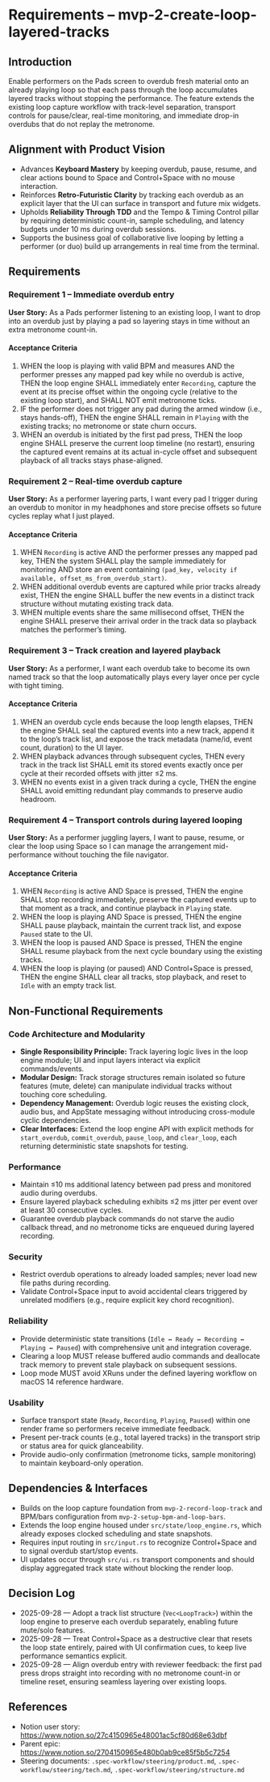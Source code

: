 # Requirements – mvp-2-create-loop-layered-tracks

## Introduction

Enable performers on the Pads screen to overdub fresh material onto an already playing loop so that each pass through the loop accumulates layered tracks without stopping the performance. The feature extends the existing loop capture workflow with track-level separation, transport controls for pause/clear, real-time monitoring, and immediate drop-in overdubs that do not replay the metronome.

## Alignment with Product Vision

- Advances **Keyboard Mastery** by keeping overdub, pause, resume, and clear actions bound to Space and Control+Space with no mouse interaction.
- Reinforces **Retro-Futuristic Clarity** by tracking each overdub as an explicit layer that the UI can surface in transport and future mix widgets.
- Upholds **Reliability Through TDD** and the Tempo & Timing Control pillar by requiring deterministic count-in, sample scheduling, and latency budgets under 10 ms during overdub sessions.
- Supports the business goal of collaborative live looping by letting a performer (or duo) build up arrangements in real time from the terminal.

## Requirements

### Requirement 1 – Immediate overdub entry

**User Story:** As a Pads performer listening to an existing loop, I want to drop into an overdub just by playing a pad so layering stays in time without an extra metronome count-in.

#### Acceptance Criteria

1. WHEN the loop is playing with valid BPM and measures AND the performer presses any mapped pad key while no overdub is active, THEN the loop engine SHALL immediately enter `Recording`, capture the event at its precise offset within the ongoing cycle (relative to the existing loop start), and SHALL NOT emit metronome ticks.
2. IF the performer does not trigger any pad during the armed window (i.e., stays hands-off), THEN the engine SHALL remain in `Playing` with the existing tracks; no metronome or state churn occurs.
3. WHEN an overdub is initiated by the first pad press, THEN the loop engine SHALL preserve the current loop timeline (no restart), ensuring the captured event remains at its actual in-cycle offset and subsequent playback of all tracks stays phase-aligned.

### Requirement 2 – Real-time overdub capture

**User Story:** As a performer layering parts, I want every pad I trigger during an overdub to monitor in my headphones and store precise offsets so future cycles replay what I just played.

#### Acceptance Criteria

1. WHEN `Recording` is active AND the performer presses any mapped pad key, THEN the system SHALL play the sample immediately for monitoring AND store an event containing `(pad_key, velocity if available, offset_ms_from_overdub_start)`.
2. WHEN additional overdub events are captured while prior tracks already exist, THEN the engine SHALL buffer the new events in a distinct track structure without mutating existing track data.
3. WHEN multiple events share the same millisecond offset, THEN the engine SHALL preserve their arrival order in the track data so playback matches the performer’s timing.

### Requirement 3 – Track creation and layered playback

**User Story:** As a performer, I want each overdub take to become its own named track so that the loop automatically plays every layer once per cycle with tight timing.

#### Acceptance Criteria

1. WHEN an overdub cycle ends because the loop length elapses, THEN the engine SHALL seal the captured events into a new track, append it to the loop’s track list, and expose the track metadata (name/id, event count, duration) to the UI layer.
2. WHEN playback advances through subsequent cycles, THEN every track in the track list SHALL emit its stored events exactly once per cycle at their recorded offsets with jitter ≤2 ms.
3. WHEN no events exist in a given track during a cycle, THEN the engine SHALL avoid emitting redundant play commands to preserve audio headroom.

### Requirement 4 – Transport controls during layered looping

**User Story:** As a performer juggling layers, I want to pause, resume, or clear the loop using Space so I can manage the arrangement mid-performance without touching the file navigator.

#### Acceptance Criteria

1. WHEN `Recording` is active AND Space is pressed, THEN the engine SHALL stop recording immediately, preserve the captured events up to that moment as a track, and continue playback in `Playing` state.
2. WHEN the loop is playing AND Space is pressed, THEN the engine SHALL pause playback, maintain the current track list, and expose `Paused` state to the UI.
3. WHEN the loop is paused AND Space is pressed, THEN the engine SHALL resume playback from the next cycle boundary using the existing tracks.
4. WHEN the loop is playing (or paused) AND Control+Space is pressed, THEN the engine SHALL clear all tracks, stop playback, and reset to `Idle` with an empty track list.

## Non-Functional Requirements

### Code Architecture and Modularity
- **Single Responsibility Principle:** Track layering logic lives in the loop engine module; UI and input layers interact via explicit commands/events.
- **Modular Design:** Track storage structures remain isolated so future features (mute, delete) can manipulate individual tracks without touching core scheduling.
- **Dependency Management:** Overdub logic reuses the existing clock, audio bus, and AppState messaging without introducing cross-module cyclic dependencies.
- **Clear Interfaces:** Extend the loop engine API with explicit methods for `start_overdub`, `commit_overdub`, `pause_loop`, and `clear_loop`, each returning deterministic state snapshots for testing.

### Performance
- Maintain ≤10 ms additional latency between pad press and monitored audio during overdubs.
- Ensure layered playback scheduling exhibits ≤2 ms jitter per event over at least 30 consecutive cycles.
- Guarantee overdub playback commands do not starve the audio callback thread, and no metronome ticks are enqueued during layered recording.

### Security
- Restrict overdub operations to already loaded samples; never load new file paths during recording.
- Validate Control+Space input to avoid accidental clears triggered by unrelated modifiers (e.g., require explicit key chord recognition).

### Reliability
- Provide deterministic state transitions (`Idle ↔ Ready ↔ Recording ↔ Playing ↔ Paused`) with comprehensive unit and integration coverage.
- Clearing a loop MUST release buffered audio commands and deallocate track memory to prevent stale playback on subsequent sessions.
- Loop mode MUST avoid XRuns under the defined layering workflow on macOS 14 reference hardware.

### Usability
- Surface transport state (`Ready`, `Recording`, `Playing`, `Paused`) within one render frame so performers receive immediate feedback.
- Present per-track counts (e.g., total layered tracks) in the transport strip or status area for quick glanceability.
- Provide audio-only confirmation (metronome ticks, sample monitoring) to maintain keyboard-only operation.

## Dependencies & Interfaces
- Builds on the loop capture foundation from `mvp-2-record-loop-track` and BPM/bars configuration from `mvp-2-setup-bpm-and-loop-bars`.
- Extends the loop engine housed under `src/state/loop_engine.rs`, which already exposes clocked scheduling and state snapshots.
- Requires input routing in `src/input.rs` to recognize Control+Space and to signal overdub start/stop events.
- UI updates occur through `src/ui.rs` transport components and should display aggregated track state without blocking the render loop.

## Decision Log
- 2025-09-28 — Adopt a track list structure (`Vec<LoopTrack>`) within the loop engine to preserve each overdub separately, enabling future mute/solo features.
- 2025-09-28 — Treat Control+Space as a destructive clear that resets the loop state entirely, paired with UI confirmation cues, to keep live performance semantics explicit.
- 2025-09-28 — Align overdub entry with reviewer feedback: the first pad press drops straight into recording with no metronome count-in or timeline reset, ensuring seamless layering over existing loops.

## References
- Notion user story: https://www.notion.so/27c4150965e48001ac5cf80d68e63dbf
- Parent epic: https://www.notion.so/2704150965e480b0ab9ce85f5b5c7254
- Steering documents: `.spec-workflow/steering/product.md`, `.spec-workflow/steering/tech.md`, `.spec-workflow/steering/structure.md`

